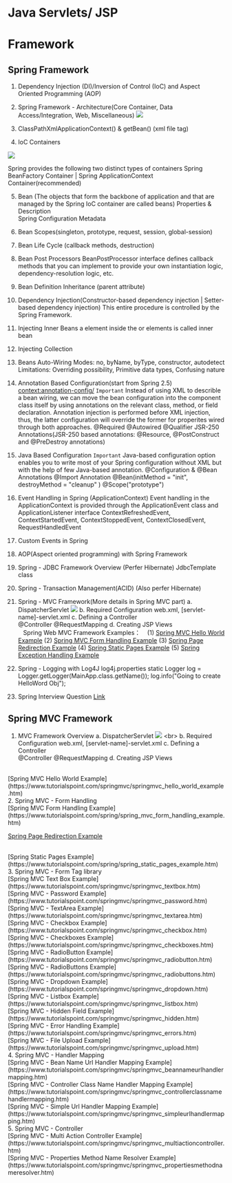 # Java Servlets/ JSP


# Framework

## Spring Framework

1. Dependency Injection (DI)/Inversion of Control (IoC) and Aspect Oriented Programming (AOP)
2. Spring Framework - Architecture(Core Container, Data Access/Integration, Web, Miscellaneous)
![](https://www.tutorialspoint.com/spring/images/spring_architecture.png)

3. ClassPathXmlApplicationContext() & getBean() (xml file  <bean> tag)
4. IoC Containers

![](https://www.tutorialspoint.com/spring/images/spring_ioc_container.jpg)
                            
  Spring provides the following two distinct types of containers
  Spring BeanFactory Container | Spring ApplicationContext Container(recommended)     
  
5. Bean (The objects that form the backbone of application and that are managed by the Spring IoC container are called beans)
   Properties & Description  
   Spring Configuration Metadata

6. Bean Scopes(singleton, prototype, request, session, global-session)

7. Bean Life Cycle (callback methods, destruction)

8. Bean Post Processors
   BeanPostProcessor interface defines callback methods that you can implement to provide your own instantiation logic, dependency-resolution logic, etc.
   
9. Bean Definition Inheritance (parent attribute)
   
10. Dependency Injection(Constructor-based dependency injection | Setter-based dependency injection)
    This entire procedure is controlled by the Spring Framework.

11. Injecting Inner Beans
    a <bean/> element inside the <property/> or <constructor-arg/> elements is called inner bean
  
12. Injecting Collection
    <list> <set> <map> <props>
  
13. Beans Auto-Wiring
    Modes: no, byName, byType, constructor, autodetect
    Limitations: Overriding possibility, Primitive data types, Confusing nature

14. Annotation Based Configuration(start from Spring 2.5) <context:annotation-config/> ` Important `
    Instead of using XML to describle a bean wiring, we can move the bean configuration into the component class itself by using annotations on the relevant class, method, or field declaration.
    Annotation injection is performed before XML injection, thus, the latter configuration will override the former for properites wired through both approaches.
    @Required @Autowired @Qualifier JSR-250 Annotations(JSR-250 based annotations: @Resource, @PostConstruct and @PreDestroy annotations)
    
15. Java Based Configuration    ` Important ` 
    Java-based configuration option enables you to write most of your Spring configuration without XML but with the help of few Java-based annotation.
    @Configuration & @Bean Annotations
    @Import Annotation
    @Bean(initMethod = "init", destroyMethod = "cleanup" )
    @Scope("prototype")
    
16. Event Handling in Spring (ApplicationContext)
    Event handling in the ApplicationContext is provided through the ApplicationEvent class and ApplicationListener interface
    ContextRefreshedEvent, ContextStartedEvent, ContextStoppedEvent, ContextClosedEvent, RequestHandledEvent
    
17. Custom Events in Spring
    
18. AOP(Aspect oriented programming) with Spring Framework    
    
19. Spring - JDBC Framework Overview (Perfer Hibernate)
    JdbcTemplate class

20. Spring - Transaction Management(ACID) (Also perfer Hibernate)

21. Spring - MVC Framework(More details in Spring MVC part)
    a. DispatcherServlet 
    ![](https://www.tutorialspoint.com/spring/images/spring_dispatcherservlet.png)
    b. Required Configuration 
       web.xml, [servlet-name]-servlet.xml
    c. Defining a Controller  
       @Controller  @RequestMapping
    d. Creating JSP Views   
    Spring Web MVC Framework Examples：
    (1) [Spring MVC Hello World Example](https://www.tutorialspoint.com/spring/spring_mvc_hello_world_example.htm)
    (2) [Spring MVC Form Handling Example](https://www.tutorialspoint.com/spring/spring_mvc_form_handling_example.htm)
    (3) [Spring Page Redirection Example](https://www.tutorialspoint.com/spring/spring_page_redirection_example.htm)
    (4) [Spring Static Pages Example](https://www.tutorialspoint.com/spring/spring_static_pages_example.htm)
    (5) [Spring Exception Handling Example](https://www.tutorialspoint.com/spring/spring_exception_handling_example.htm)

22. Spring - Logging with Log4J
    log4j.properties 
    static Logger log = Logger.getLogger(MainApp.class.getName());
    log.info("Going to create HelloWord Obj");
    
23. Spring Interview Question
    [Link](https://www.tutorialspoint.com/spring/spring_interview_questions.htm)


## Spring MVC Framework
1. MVC Framework Overview
    a. DispatcherServlet 
       ![](https://www.tutorialspoint.com/springmvc/images/spring_dispatcherservlet.png) 
       \<br>
    b. Required Configuration 
       web.xml, [servlet-name]-servlet.xml
    c. Defining a Controller  
       @Controller  @RequestMapping
    d. Creating JSP Views   
<br>
[Spring MVC Hello World Example](https://www.tutorialspoint.com/springmvc/springmvc_hello_world_example.htm)
<br>
2. Spring MVC - Form Handling
<br>
[Spring MVC Form Handling Example](https://www.tutorialspoint.com/spring/spring_mvc_form_handling_example.htm)
<br>

[Spring Page Redirection Example](https://www.tutorialspoint.com/spring/spring_page_redirection_example.htm)

<br>
[Spring Static Pages Example](https://www.tutorialspoint.com/spring/spring_static_pages_example.htm)
<br>
3. Spring MVC - Form Tag library
<br>
[Spring MVC Text Box Example](https://www.tutorialspoint.com/springmvc/springmvc_textbox.htm)
<br>
[Spring MVC - Password Example](https://www.tutorialspoint.com/springmvc/springmvc_password.htm)
<br>
[Spring MVC - TextArea Example](https://www.tutorialspoint.com/springmvc/springmvc_textarea.htm)
<br>
[Spring MVC - Checkbox Example](https://www.tutorialspoint.com/springmvc/springmvc_checkbox.htm)
<br>
[Spring MVC - Checkboxes Example](https://www.tutorialspoint.com/springmvc/springmvc_checkboxes.htm)
<br>
[Spring MVC - RadioButton Example](https://www.tutorialspoint.com/springmvc/springmvc_radiobutton.htm)
<br>
[Spring MVC - RadioButtons Example](https://www.tutorialspoint.com/springmvc/springmvc_radiobuttons.htm)
<br>
[Spring MVC - Dropdown Example](https://www.tutorialspoint.com/springmvc/springmvc_dropdown.htm)
<br>
[Spring MVC - Listbox Example](https://www.tutorialspoint.com/springmvc/springmvc_listbox.htm)
<br>
[Spring MVC - Hidden Field Example](https://www.tutorialspoint.com/springmvc/springmvc_hidden.htm)
<br>
[Spring MVC - Error Handling Example](https://www.tutorialspoint.com/springmvc/springmvc_errors.htm)
<br>
[Spring MVC - File Upload Example](https://www.tutorialspoint.com/springmvc/springmvc_upload.htm)
<br>
4. Spring MVC - Handler Mapping
<br>
[Spring MVC - Bean Name Url Handler Mapping Example](https://www.tutorialspoint.com/springmvc/springmvc_beannameurlhandlermapping.htm)
<br>
[Spring MVC - Controller Class Name Handler Mapping Example](https://www.tutorialspoint.com/springmvc/springmvc_controllerclassnamehandlermapping.htm)
<br>
[Spring MVC - Simple Url Handler Mapping Example](https://www.tutorialspoint.com/springmvc/springmvc_simpleurlhandlermapping.htm)
<br>
5. Spring MVC - Controller
<br>
[Spring MVC - Multi Action Controller Example](https://www.tutorialspoint.com/springmvc/springmvc_multiactioncontroller.htm)
<br>
[Spring MVC - Properties Method Name Resolver Example](https://www.tutorialspoint.com/springmvc/springmvc_propertiesmethodnameresolver.htm)

